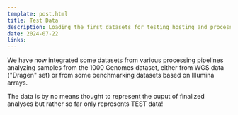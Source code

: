 ```yaml
---
template: post.html
title: Test Data
description: Loading the first datasets for testing hosting and processing frameworks
date: 2024-07-22
links:
---
```


<!-- ![Example Plot](/img/high-level-EGFR-glioblastoma-example-plot.svg){ style="" } -->

We have now integrated some datasets from various processing pipelines analyzing
samples from the 1000 Genomes dataset, either from WGS data ("Dragen" set) or
from some benchmarking datasets based on Illumina arrays. 

The data is by no means thought to represent the ouput of finalized analyses but
rather so far only represents TEST data!

<!--more-->


